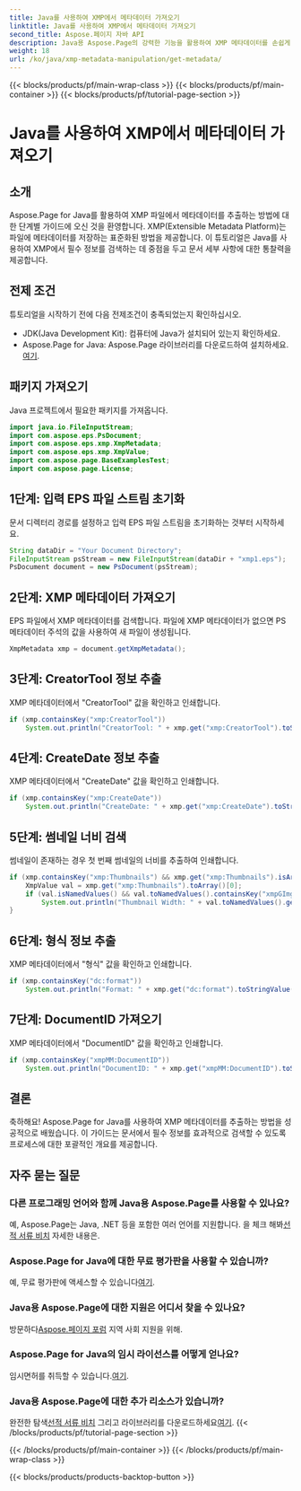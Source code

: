 ```yaml
---
title: Java를 사용하여 XMP에서 메타데이터 가져오기
linktitle: Java를 사용하여 XMP에서 메타데이터 가져오기
second_title: Aspose.페이지 자바 API
description: Java용 Aspose.Page의 강력한 기능을 활용하여 XMP 메타데이터를 손쉽게 추출하세요. 단계별 가이드를 통해 문서 분석 수준을 높이세요!
weight: 18
url: /ko/java/xmp-metadata-manipulation/get-metadata/
---
```


{{< blocks/products/pf/main-wrap-class >}}
{{< blocks/products/pf/main-container >}}
{{< blocks/products/pf/tutorial-page-section >}}

# Java를 사용하여 XMP에서 메타데이터 가져오기

## 소개
Aspose.Page for Java를 활용하여 XMP 파일에서 메타데이터를 추출하는 방법에 대한 단계별 가이드에 오신 것을 환영합니다. XMP(Extensible Metadata Platform)는 파일에 메타데이터를 저장하는 표준화된 방법을 제공합니다. 이 튜토리얼은 Java를 사용하여 XMP에서 필수 정보를 검색하는 데 중점을 두고 문서 세부 사항에 대한 통찰력을 제공합니다.
## 전제 조건
튜토리얼을 시작하기 전에 다음 전제조건이 충족되었는지 확인하십시오.
- JDK(Java Development Kit): 컴퓨터에 Java가 설치되어 있는지 확인하세요.
-  Aspose.Page for Java: Aspose.Page 라이브러리를 다운로드하여 설치하세요.[여기](https://releases.aspose.com/page/java/).
## 패키지 가져오기
Java 프로젝트에서 필요한 패키지를 가져옵니다.
```java
import java.io.FileInputStream;
import com.aspose.eps.PsDocument;
import com.aspose.eps.xmp.XmpMetadata;
import com.aspose.eps.xmp.XmpValue;
import com.aspose.page.BaseExamplesTest;
import com.aspose.page.License;
```
## 1단계: 입력 EPS 파일 스트림 초기화
문서 디렉터리 경로를 설정하고 입력 EPS 파일 스트림을 초기화하는 것부터 시작하세요.
```java
String dataDir = "Your Document Directory";
FileInputStream psStream = new FileInputStream(dataDir + "xmp1.eps");
PsDocument document = new PsDocument(psStream);
```
## 2단계: XMP 메타데이터 가져오기
EPS 파일에서 XMP 메타데이터를 검색합니다. 파일에 XMP 메타데이터가 없으면 PS 메타데이터 주석의 값을 사용하여 새 파일이 생성됩니다.
```java
XmpMetadata xmp = document.getXmpMetadata();
```
## 3단계: CreatorTool 정보 추출
XMP 메타데이터에서 "CreatorTool" 값을 확인하고 인쇄합니다.
```java
if (xmp.containsKey("xmp:CreatorTool"))
    System.out.println("CreatorTool: " + xmp.get("xmp:CreatorTool").toStringValue());
```
## 4단계: CreateDate 정보 추출
XMP 메타데이터에서 "CreateDate" 값을 확인하고 인쇄합니다.
```java
if (xmp.containsKey("xmp:CreateDate"))
    System.out.println("CreateDate: " + xmp.get("xmp:CreateDate").toStringValue());
```
## 5단계: 썸네일 너비 검색
썸네일이 존재하는 경우 첫 번째 썸네일의 너비를 추출하여 인쇄합니다.
```java
if (xmp.containsKey("xmp:Thumbnails") && xmp.get("xmp:Thumbnails").isArray()) {
    XmpValue val = xmp.get("xmp:Thumbnails").toArray()[0];
    if (val.isNamedValues() && val.toNamedValues().containsKey("xmpGImg:width"))
        System.out.println("Thumbnail Width: " + val.toNamedValues().get("xmpGImg:width").toInteger());
}
```
## 6단계: 형식 정보 추출
XMP 메타데이터에서 "형식" 값을 확인하고 인쇄합니다.
```java
if (xmp.containsKey("dc:format"))
    System.out.println("Format: " + xmp.get("dc:format").toStringValue());
```
## 7단계: DocumentID 가져오기
XMP 메타데이터에서 "DocumentID" 값을 확인하고 인쇄합니다.
```java
if (xmp.containsKey("xmpMM:DocumentID"))
    System.out.println("DocumentID: " + xmp.get("xmpMM:DocumentID").toStringValue());
```
## 결론
축하해요! Aspose.Page for Java를 사용하여 XMP 메타데이터를 추출하는 방법을 성공적으로 배웠습니다. 이 가이드는 문서에서 필수 정보를 효과적으로 검색할 수 있도록 프로세스에 대한 포괄적인 개요를 제공합니다.
## 자주 묻는 질문
### 다른 프로그래밍 언어와 함께 Java용 Aspose.Page를 사용할 수 있나요?
 예, Aspose.Page는 Java, .NET 등을 포함한 여러 언어를 지원합니다. 을 체크 해봐[선적 서류 비치](https://reference.aspose.com/page/java/) 자세한 내용은.
### Aspose.Page for Java에 대한 무료 평가판을 사용할 수 있습니까?
 예, 무료 평가판에 액세스할 수 있습니다[여기](https://releases.aspose.com/).
### Java용 Aspose.Page에 대한 지원은 어디서 찾을 수 있나요?
 방문하다[Aspose.페이지 포럼](https://forum.aspose.com/c/page/39) 지역 사회 지원을 위해.
### Aspose.Page for Java의 임시 라이선스를 어떻게 얻나요?
 임시면허를 취득할 수 있습니다.[여기](https://purchase.aspose.com/temporary-license/).
### Java용 Aspose.Page에 대한 추가 리소스가 있습니까?
 완전한 탐색[선적 서류 비치](https://reference.aspose.com/page/java/) 그리고 라이브러리를 다운로드하세요[여기](https://releases.aspose.com/page/java/).
{{< /blocks/products/pf/tutorial-page-section >}}

{{< /blocks/products/pf/main-container >}}
{{< /blocks/products/pf/main-wrap-class >}}

{{< blocks/products/products-backtop-button >}}

